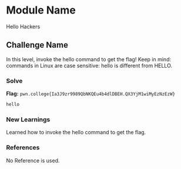 # Module Name
Hello Hackers

## Challenge Name
In this level, invoke the hello command to get the flag! Keep in mind: commands in Linux are case sensitive: hello is different from HELLO.

### Solve
**Flag:** `pwn.college{Ia3J9zr9989QbNKQEu4b4dlDBEH.QX3YjM1wiMyEzNzEzW}`

```bash
hello
```

### New Learnings
Learned how to invoke the hello command to get the flag.

### References 
No Reference is used.
